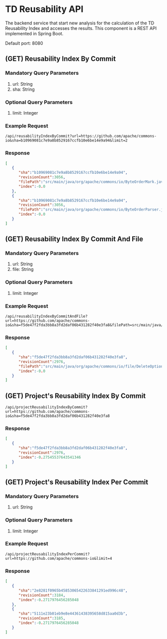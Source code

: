 # TD Reusability API

The backend service that start new analysis for the calculation of the TD Reusability Index and accesses the results. This component is a REST API implemented in Spring Boot.

<p>
Default port: 8080
</p>

## (GET) Reusability Index By Commit

### Mandatory Query Parameters

1. url: String
2. sha: String

### Optional Query Parameters

1. limit: Integer

### Example Request

```url
/api/reusabilityIndexByCommit?url=https://github.com/apache/commons-io&sha=b10969081c7e9a8b8529167ccfb10e6be14e9a94&limit=2
```

### Response

```json
[
   {
      "sha":"b10969081c7e9a8b8529167ccfb10e6be14e9a94",
      "revisionCount":3056,
      "filePath":"src/main/java/org/apache/commons/io/ByteOrderMark.java",
      "index":-0.0
   },
   {
      "sha":"b10969081c7e9a8b8529167ccfb10e6be14e9a94",
      "revisionCount":3056,
      "filePath":"src/main/java/org/apache/commons/io/ByteOrderParser.java",
      "index":-0.0
   }
]
```

## (GET) Reusability Index By Commit And File

### Mandatory Query Parameters

1. url: String
2. file: String

### Optional Query Parameters

1. limit: Integer

### Example Request

```url
/api/reusabilityIndexByCommitAndFile?url=https://github.com/apache/commons-io&sha=f5de47f2fda3bb8a3fd2daf06b431282f40e3fa8&filePath=src/main/java/org/apache/commons/io/file/DeleteOption.java
```

### Response

```json
[
   {
      "sha":"f5de47f2fda3bb8a3fd2daf06b431282f40e3fa8",
      "revisionCount":2976,
      "filePath":"src/main/java/org/apache/commons/io/file/DeleteOption.java",
      "index":-0.0
   }
]
```

## (GET) Project's Reusability Index By Commit

```url
/api/projectReusabilityIndexByCommit?url=https://github.com/apache/commons-io&sha=f5de47f2fda3bb8a3fd2daf06b431282f40e3fa8
```

### Response

```json
[
   {
      "sha":"f5de47f2fda3bb8a3fd2daf06b431282f40e3fa8",
      "revisionCount":2976,
      "index":-0.27545537643541346
   }
]
```

## (GET) Project's Reusability Index Per Commit

### Mandatory Query Parameters

1. url: String

### Optional Query Parameters

1. limit: Integer

### Example Request

```url
/api/projectReusabilityIndexPerCommit?url=https://github.com/apache/commons-io&limit=4
```

### Response

```json
[
   {
      "sha":"2e8281f0965b45853065422633841291ed996c48",
      "revisionCount":3184,
      "index":-0.2717976456285048
   },
   {
      "sha":"5111e23b01eb9e8e44361438395658d815aa0d3b",
      "revisionCount":3185,
      "index":-0.2717976456285048
   }
]
```
